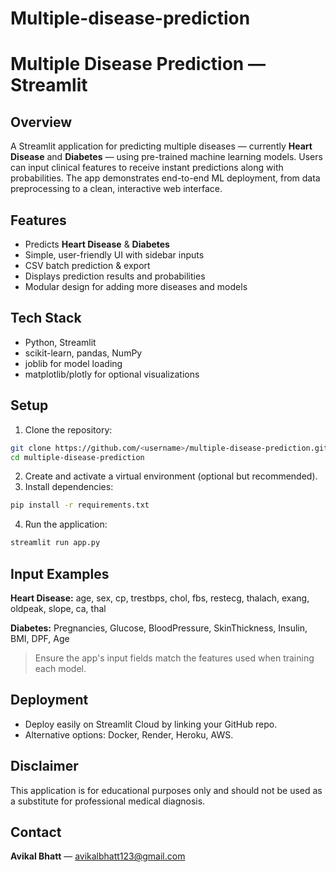 # Multiple-disease-prediction

# Multiple Disease Prediction — Streamlit

## Overview

A Streamlit application for predicting multiple diseases — currently **Heart Disease** and **Diabetes** — using pre-trained machine learning models. Users can input clinical features to receive instant predictions along with probabilities. The app demonstrates end-to-end ML deployment, from data preprocessing to a clean, interactive web interface.

## Features

* Predicts **Heart Disease** & **Diabetes**
* Simple, user-friendly UI with sidebar inputs
* CSV batch prediction & export
* Displays prediction results and probabilities
* Modular design for adding more diseases and models

## Tech Stack

* Python, Streamlit
* scikit-learn, pandas, NumPy
* joblib for model loading
* matplotlib/plotly for optional visualizations

## Setup

1. Clone the repository:

```bash
git clone https://github.com/<username>/multiple-disease-prediction.git
cd multiple-disease-prediction
```

2. Create and activate a virtual environment (optional but recommended).
3. Install dependencies:

```bash
pip install -r requirements.txt
```

4. Run the application:

```bash
streamlit run app.py
```

## Input Examples

**Heart Disease:** age, sex, cp, trestbps, chol, fbs, restecg, thalach, exang, oldpeak, slope, ca, thal

**Diabetes:** Pregnancies, Glucose, BloodPressure, SkinThickness, Insulin, BMI, DPF, Age

> Ensure the app's input fields match the features used when training each model.

## Deployment

* Deploy easily on Streamlit Cloud by linking your GitHub repo.
* Alternative options: Docker, Render, Heroku, AWS.

## Disclaimer

This application is for educational purposes only and should not be used as a substitute for professional medical diagnosis.

## Contact

**Avikal Bhatt** — [avikalbhatt123@gmail.com](mailto:avikalbhatt123@gmail.com)

